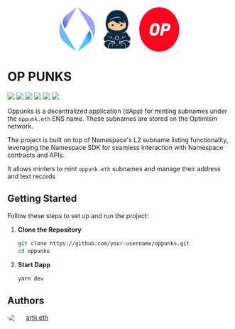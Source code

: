 <div style="display:flex; justify-content:center;margin-bottom:10px">
  <img src="./src/assets/logo/ens-logo-blue.png" width="80px">
  <img src="./src/assets/logo/namespace.png" width="100px">
  <img src="./src/assets/logo/op.svg" width="90px">
</div>

# OP PUNKS

<div>
  <img src="https://punks.namespace.ninja/punk_1.jpg" width="140px">
 <img src="https://punks.namespace.ninja/punk_66.jpg" width="140px">
  <img src="https://punks.namespace.ninja/punk_234.jpg" width="140px">
   <img src="https://punks.namespace.ninja/punk_255.jpg" width="140px">
    <img src="https://punks.namespace.ninja/punk_477.jpg" width="140px">
     <img src="https://punks.namespace.ninja/punk_546.jpg" width="140px">
     
</div>

Oppunks is a decentralized application (dApp) for minting subnames under the `oppunk.eth` ENS name. These subnames are stored on the Optimism network.  

The project is built on top of Namespace's L2 subname listing functionality, leveraging the Namespace SDK for seamless interaction with Namespace contracts and APIs.  

It allows minters to mint `oppunk.eth` subnames and manage their address and text records

## Getting Started

Follow these steps to set up and run the project:

1. **Clone the Repository**
   ```bash
   git clone https://github.com/your-username/oppunks.git
   cd oppunks

2. **Start Dapp**
   ```bash
   yarn dev

## Authors

<a href="https://github.com/nenadmitt">
  <div style="display:flex;align-items:center;">
    <img  src="https://github.com/nenadmitt.png" width="35px" style="border-radius:100%;margin-right:7px"/>
    artii.eth
  </div>
</a>